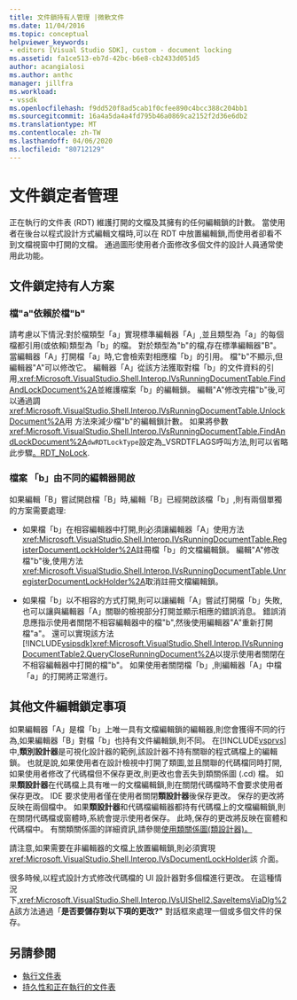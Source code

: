 ```yaml
---
title: 文件鎖持有人管理 |微軟文件
ms.date: 11/04/2016
ms.topic: conceptual
helpviewer_keywords:
- editors [Visual Studio SDK], custom - document locking
ms.assetid: fa1ce513-eb7d-42bc-b6e8-cb2433d051d5
author: acangialosi
ms.author: anthc
manager: jillfra
ms.workload:
- vssdk
ms.openlocfilehash: f9dd520f8ad5cab1f0cfee890c4bcc388c204bb1
ms.sourcegitcommit: 16a4a5da4a4fd795b46a0869ca2152f2d36e6db2
ms.translationtype: MT
ms.contentlocale: zh-TW
ms.lasthandoff: 04/06/2020
ms.locfileid: "80712129"
---
```

# <a name="document-lock-holder-management"></a>文件鎖定者管理

正在執行的文件表 (RDT) 維護打開的文檔及其擁有的任何編輯鎖的計數。 當使用者在後台以程式設計方式編輯文檔時,可以在 RDT 中放置編輯鎖,而使用者卻看不到文檔視窗中打開的文檔。 通過圖形使用者介面修改多個文件的設計人員通常使用此功能。

## <a name="document-lock-holder-scenarios"></a>文件鎖定持有人方案

### <a name="file-a-has-a-dependence-on-file-b"></a>檔"a"依賴於檔"b"

請考慮以下情況:對於檔類型「a」實現標準編輯器「A」,並且類型為「a」的每個檔都引用(或依賴)類型為「b」的檔。 對於類型為"b"的檔,存在標準編輯器"B"。 當編輯器「A」打開檔「a」時,它會檢索對相應檔「b」的引用。 檔"b"不顯示,但編輯器"A"可以修改它。 編輯器「A」從該方法獲取對檔「b」的文件資料的引用,<xref:Microsoft.VisualStudio.Shell.Interop.IVsRunningDocumentTable.FindAndLockDocument%2A>並維護檔案「b」的編輯鎖。 編輯"A"修改完檔"b"後,可以通過調<xref:Microsoft.VisualStudio.Shell.Interop.IVsRunningDocumentTable.UnlockDocument%2A>用 方法來減少檔"b"的編輯鎖計數。 如果將參數<xref:Microsoft.VisualStudio.Shell.Interop.IVsRunningDocumentTable.FindAndLockDocument%2A>`dwRDTLockType`設定為_VSRDTFLAGS呼叫方法,則可以省略此步驟[。RDT_NoLock](<xref:Microsoft.VisualStudio.Shell.Interop._VSRDTFLAGS.RDT_NoLock>).

### <a name="file-b-is-opened-by-a-different-editor"></a>檔案 「b」由不同的編輯器開啟

如果編輯「B」嘗試開啟檔「B」時,編輯「B」已經開啟該檔「b」,則有兩個單獨的方案需要處理:

- 如果檔「b」在相容編輯器中打開,則必須讓編輯器「A」使用方法<xref:Microsoft.VisualStudio.Shell.Interop.IVsRunningDocumentTable.RegisterDocumentLockHolder%2A>註冊檔「b」的文檔編輯鎖。 編輯"A"修改檔"b"後,使用方法<xref:Microsoft.VisualStudio.Shell.Interop.IVsRunningDocumentTable.UnregisterDocumentLockHolder%2A>取消註冊文檔編輯鎖。

- 如果檔「b」以不相容的方式打開,則可以讓編輯「A」嘗試打開檔「b」失敗,也可以讓與編輯器「A」關聯的檢視部分打開並顯示相應的錯誤消息。 錯誤消息應指示使用者關閉不相容編輯器中的檔"b",然後使用編輯器"A"重新打開檔"a"。 還可以實現該方法[!INCLUDE[vsipsdk](../extensibility/includes/vsipsdk_md.md)]<xref:Microsoft.VisualStudio.Shell.Interop.IVsRunningDocumentTable2.QueryCloseRunningDocument%2A>以提示使用者關閉在不相容編輯器中打開的檔"b"。 如果使用者關閉檔「b」,則編輯器「A」中檔「a」的打開將正常進行。

## <a name="additional-document-edit-lock-considerations"></a>其他文件編輯鎖定事項

如果編輯器「A」是檔「b」上唯一具有文檔編輯鎖的編輯器,則您會獲得不同的行為,如果編輯器「B」對檔「b」也持有文件編輯鎖,則不同。 在[!INCLUDE[vsprvs](../code-quality/includes/vsprvs_md.md)]中,**類別設計器**是可視化設計器的範例,該設計器不持有關聯的程式碼檔上的編輯鎖。 也就是說,如果使用者在設計檢視中打開了類圖,並且關聯的代碼檔同時打開,如果使用者修改了代碼檔但不保存更改,則更改也會丟失到類關係圖 (.cd) 檔。 如果**類設計器**在代碼檔上具有唯一的文檔編輯鎖,則在關閉代碼檔時不會要求使用者保存更改。 IDE 要求使用者僅在使用者關閉**類設計器**後保存更改。 保存的更改將反映在兩個檔中。 如果**類設計器**和代碼檔編輯器都持有代碼檔上的文檔編輯鎖,則在關閉代碼檔或窗體時,系統會提示使用者保存。 此時,保存的更改將反映在窗體和代碼檔中。 有關類關係圖的詳細資訊,請參閱[使用類關係圖(類設計器)。](../ide/class-designer/designing-and-viewing-classes-and-types.md)

請注意,如果需要在非編輯器的文檔上放置編輯鎖,則必須實現<xref:Microsoft.VisualStudio.Shell.Interop.IVsDocumentLockHolder>該 介面。

很多時候,以程式設計方式修改代碼檔的 UI 設計器對多個檔進行更改。 在這種情況下,<xref:Microsoft.VisualStudio.Shell.Interop.IVsUIShell2.SaveItemsViaDlg%2A>該方法通過「**是否要儲存對以下項的更改?"** 對話框來處理一個或多個文件的保存。

## <a name="see-also"></a>另請參閱

- [執行文件表](../extensibility/internals/running-document-table.md)
- [持久性和正在執行的文件表](../extensibility/internals/persistence-and-the-running-document-table.md)
